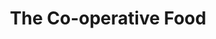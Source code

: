 ---
title: "The Co-operative Food"
url: /derby/the-co-operative-food-kedleston-road/
shop: supermarket
---